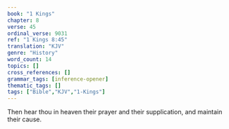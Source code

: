 ```yaml
---
book: "1 Kings"
chapter: 8
verse: 45
ordinal_verse: 9031
ref: "1 Kings 8:45"
translation: "KJV"
genre: "History"
word_count: 14
topics: []
cross_references: []
grammar_tags: [inference-opener]
thematic_tags: []
tags: ["Bible","KJV","1-Kings"]
---
```

Then hear thou in heaven their prayer and their supplication, and maintain their cause.
